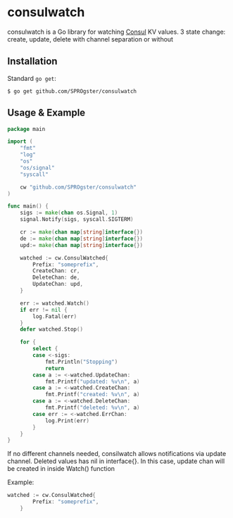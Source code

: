 # consulwatch

consulwatch is a Go library for watching [Consul](https://www.consul.io) KV values.
3 state change: create, update, delete with channel separation or without

## Installation

Standard `go get`:

```
$ go get github.com/SPROgster/consulwatch
```

## Usage & Example

```go
package main

import (
	"fmt"
	"log"
	"os"
	"os/signal"
	"syscall"

	cw "github.com/SPROgster/consulwatch"
)

func main() {
	sigs := make(chan os.Signal, 1)
	signal.Notify(sigs, syscall.SIGTERM)

	cr := make(chan map[string]interface{})
	de := make(chan map[string]interface{})
	upd:= make(chan map[string]interface{})

	watched := cw.ConsulWatched{
		Prefix: "someprefix",
		CreateChan: cr,
		DeleteChan: de,
		UpdateChan: upd,
	}

	err := watched.Watch()
	if err != nil {
		log.Fatal(err)
	}
	defer watched.Stop()

	for {
		select {
		case <-sigs:
			fmt.Println("Stopping")
			return
		case a := <-watched.UpdateChan:
			fmt.Printf("updated: %v\n", a)
		case a := <-watched.CreateChan:
			fmt.Printf("created: %v\n", a)
		case a := <-watched.DeleteChan:
			fmt.Printf("deleted: %v\n", a)
        case err := <-watched.ErrChan:
            log.Print(err)
		}
	}
}
```

If no different channels needed, consilwatch allows notifications via update channel.
Deleted values has nil in interface{}.
In this case, update chan will be created in inside Watch() function

Example:

```go
watched := cw.ConsulWatched{
		Prefix: "someprefix",
	}
```

